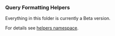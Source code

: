 ### Query Formatting Helpers

Everything in this folder is currently a Beta version.

For details see [helpers namespace].
 
[helpers namespace]:http://vitaly-t.github.io/pg-promise/helpers.html
